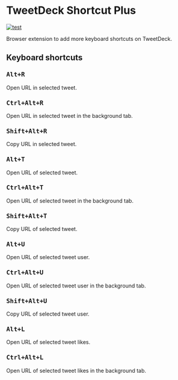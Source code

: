 # TweetDeck Shortcut Plus

[![test](https://github.com/r7kamura/tweetdeck-shortcut-plus/actions/workflows/test.yml/badge.svg)](https://github.com/r7kamura/tweetdeck-shortcut-plus/actions/workflows/test.yml)

Browser extension to add more keyboard shortcuts on TweetDeck.

## Keyboard shortcuts

### <kbd>Alt+R</kbd>

Open URL in selected tweet.

### <kbd>Ctrl+Alt+R</kbd>

Open URL in selected tweet in the background tab.

### <kbd>Shift+Alt+R</kbd>

Copy URL in selected tweet.

### <kbd>Alt+T</kbd>

Open URL of selected tweet.

### <kbd>Ctrl+Alt+T</kbd>

Open URL of selected tweet in the background tab.

### <kbd>Shift+Alt+T</kbd>

Copy URL of selected tweet.

### <kbd>Alt+U</kbd>

Open URL of selected tweet user.

### <kbd>Ctrl+Alt+U</kbd>

Open URL of selected tweet user in the background tab.

### <kbd>Shift+Alt+U</kbd>

Copy URL of selected tweet user.

### <kbd>Alt+L</kbd>

Open URL of selected tweet likes.

### <kbd>Ctrl+Alt+L</kbd>

Open URL of selected tweet likes in the background tab.
